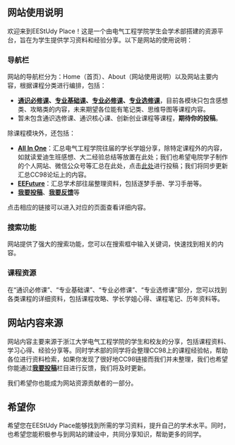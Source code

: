 ## 网站使用说明

欢迎来到EEStUdy Place！这是一个由电气工程学院学生会学术部搭建的资源平台，旨在为学生提供学习资料和经验分享。以下是网站的使用说明：

### 导航栏

网站的导航栏分为：Home（首页）、About（网站使用说明）以及网站主要内容，根据课程分类进行编排，包括：

* **[通识必修课](../通识必修课/微积分/微积分（甲）.md)、[专业基础课](../专业基础课/电路与电子技术I、II/电路与电子技术I、II.md)、[专业必修课](../专业必修课/电网络分析/电网络分析.md)、[专业选修课](../专业选修课/电气工程及其自动化/高电压技术/高电压技术.md)**，目前各模块只包含感想类、攻略类的内容，未来期望各位能有笔记类、思维导图等课程内容。
* 暂未包含通识选修课、通识核心课、创新创业课程等课程，**期待你的投稿**。

除课程模块外，还包括：

* [**All In One**](../All_In_One/index.md)：汇总电气工程学院往届的学长学姐分享，除特定课程外的内容，如就读爱迪生班感想、大二经验总结等放置在此处；我们也希望电院学子制作的个人网站、微信公众号等汇总在此处，点击[此处](Contributing.md)进行投稿；我们将同步更新汇总CC98论坛上的内容。
* [**EEFuture**](../EEFuture/学习手册.md)：汇总学术部往届整理资料，包括逐梦手册、学习手册等。
* [**我要投稿**](Contributing.md)、[**我要反馈**](Issue.md)等

点击相应的链接可以进入对应的页面查看详细内容。

### 搜索功能

网站提供了强大的搜索功能，您可以在搜索框中输入关键词，快速找到相关的内容。

### 课程资源

在“通识必修课”、“专业基础课”、“专业必修课”、“专业选修课”部分，您可以找到各类课程的详细资料，包括课程攻略、学长学姐心得、课程笔记、历年资料等。

## 网站内容来源

网站内容主要来源于浙江大学电气工程学院的学生和校友的分享，包括课程资料、学习心得、经验分享等。同时学术部的同学将会整理CC98上的课程经验帖，帮助各位进行资料检索，如果你发现了很好地CC98链接而我们并未整理，我们也希望你能通过[**我要投稿**](Contributing.md)栏目进行反馈，我们将及时更新。

我们希望你也能成为网站资源贡献者的一部分。

## 希望你

希望您在EEStUdy Place能够找到所需的学习资料，提升自己的学术水平。同时，也希望您能积极参与到网站的建设中，共同分享知识，帮助更多的同学。

